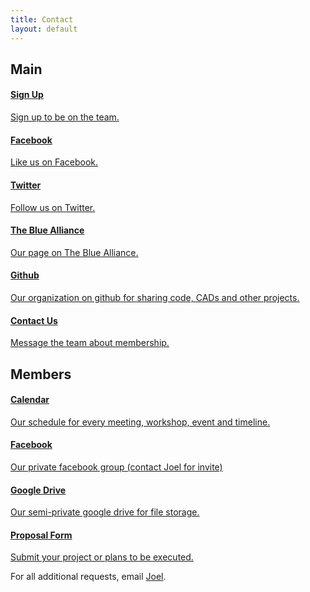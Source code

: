 ```yaml
---
title: Contact
layout: default
---
```


## Main

<div class="list-group">
    <a class="list-group-item" href="/signup">
        <h4 class="media-heading">Sign Up</h4>
        Sign up to be on the team.
    </a>
    <a class="list-group-item" href="https://www.facebook.com/Team4334">
        <h4 class="media-heading">Facebook</h4>
        Like us on Facebook.
    </a>
    <a class="list-group-item" href="https://twitter.com/Team4334">
        <h4 class="media-heading">Twitter</h4>
        Follow us on Twitter.
    </a>
    <a class="list-group-item" href="http://www.thebluealliance.com/team/4334">
        <h4 class="media-heading">The Blue Alliance</h4>
        Our page on The Blue Alliance.
    </a>
    <a class="list-group-item" href="https://github.com/Team4334">
        <h4 class="media-heading">Github</h4>
        Our organization on github for sharing code, CADs and other projects.
    </a>
    <a class="list-group-item" href="/contact">
        <h4 class="media-heading">Contact Us</h4>
        Message the team about membership.
    </a>
</div>

## Members

<div class="list-group">
    <a class="list-group-item" href="/calendar">
        <h4 class="media-heading">Calendar</h4>
        Our schedule for every meeting, workshop, event and timeline.
    </a>
    <a class="list-group-item" href="https://www.facebook.com/groups/162919983808277/">
        <h4 class="media-heading">Facebook</h4>
        Our private facebook group (contact Joel for invite)
    </a>
    <a class="list-group-item" href="https://drive.google.com/folderview?id=0B8oF1GHzyAwHNUNKckRWRFhxcnc&usp=sharing">
        <h4 class="media-heading">Google Drive</h4>
        Our semi-private google drive for file storage.
    </a>
    <a class="list-group-item" href="/proposal">
        <h4 class="media-heading">Proposal Form</h4>
        Submit your project or plans to be executed.
    </a>
</div>

For all additional requests, email [Joel](mailto:joel@4334.ca).
